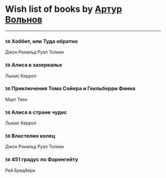 # Wish list of books by [Артур Вольнов](http://vk.com/id225880893)
---

### `50` Хоббит, или Туда обратно
Джон Рональд Руэл Толкин

### `50` Алиса в зазеркалье
Льюис Керрол

### `50` Приключения Тома Сойера и Гекльберри Финна
Март Твен

### `50` Алиса в стране чудес
Льюис Керрол

### `50` Властелин колец
Джон Рональд Руэл Толкин

### `50` 451 градус по Фаренгейту
Рей Бредбери

